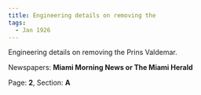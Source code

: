 ```yaml
---  
title: Engineering details on removing the  
tags:  
  - Jan 1926  
---  
```

  
Engineering details on removing the Prins Valdemar.  
  
Newspapers: **Miami Morning News or The Miami Herald**  
  
Page: **2**, Section: **A** 
